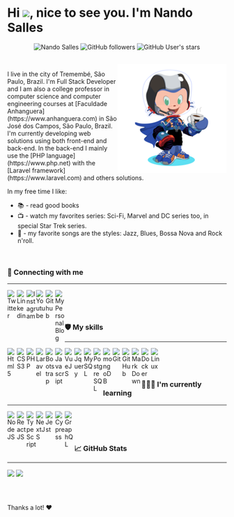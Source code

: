 <h1> Hi <img src="https://github.com/fsclaro/fsclaro/blob/master/wave.gif" width="28px">, nice to see you. I'm Nando Salles</h1>
<p align="center">
<img src="https://komarev.com/ghpvc/?username=fsclaro" alt="Nando Salles" /> 
<img alt="GitHub followers" src="https://img.shields.io/github/followers/fsclaro?label=Followers&color=red&style=flat">
<img alt="GitHub User's stars" src="https://img.shields.io/github/stars/fsclaro?label=Stars&color=green&style=flat">  
</p>

<br/>

<img align="right" src="https://github.com/fsclaro/fsclaro/blob/dc7dd0574929ac28b8de80fb8d7428b5cd348538/My%20Octocat.png" height="250px"/>
<p align="left">I live in the city of Tremembé, São Paulo, Brazil. I'm Full Stack Developer and I am also a college professor in computer science and computer engineering courses at [Faculdade Anhanguera](https://www.anhanguera.com) in São José dos Campos, São Paulo, Brazil. I'm  currently developing web solutions using both front-end and back-end. In the back-end I mainly use the [PHP language](https://www.php.net) with the [Laravel framework](https://www.laravel.com) and others solutions. 
</p>

In my free time I like: 
* 📚 - read good books
* 📺 - watch my favorites series: Sci-Fi, Marvel and DC series too, in special Star Trek series. 
* 🎵 - my favorite songs are the styles: Jazz, Blues, Bossa Nova and Rock n'roll.

</br>

### 🔗 Connecting with me
---
[<img align="left" alt="Twitter" title="Twitter" width="22px" src="https://cdn.jsdelivr.net/npm/simple-icons@5.4.0/icons/twitter.svg"/>][twitter]
[<img align="left" alt="Linkedin" title="Linkedin" width="22px" src="https://cdn.jsdelivr.net/npm/simple-icons@5.4.0/icons/linkedin.svg"/>][linkedin]
[<img align="left" alt="Instagram" title="Instagram" width="22px" src="https://cdn.jsdelivr.net/npm/simple-icons@5.4.0/icons/instagram.svg"/>][instagram]
[<img align="left" alt="Youtube" title="Youtube" width="22px" src="https://cdn.jsdelivr.net/npm/simple-icons@5.4.0/icons/youtube.svg"/>][youtube]
[<img align="left" alt="Github" title="Github" width="22px" src="https://cdn.jsdelivr.net/npm/simple-icons@5.4.0/icons/github.svg"/>][github]
[<img align="left" alt="My Personal Blog" title="My Personal Blog" width="22px" src="https://cdn.jsdelivr.net/npm/simple-icons@5.4.0/icons/workplace.svg"/>][blog]

</br></br></br>

### 🛡️ My skills
---
<img align="left" alt="Html5" title="Html5" width="22px" src="https://cdn.jsdelivr.net/npm/simple-icons@5.4.0/icons/html5.svg" stype="--color_fill: blue"/>
<img align="left" alt="CSS3" title="CSS3" width="22px" src="https://cdn.jsdelivr.net/npm/simple-icons@5.4.0/icons/css3.svg"/>
<img align="left" alt="PHP" title="PHP 7, 8" width="22px" src="https://cdn.jsdelivr.net/npm/simple-icons@5.4.0/icons/php.svg"/>
<img align="left" alt="Laravel" title="Laravel Framework" width="22px" src="https://cdn.jsdelivr.net/npm/simple-icons@5.4.0/icons/laravel.svg"/>
<img align="left" alt="Bootstrap" title="Bootstrap" width="22px" src="https://cdn.jsdelivr.net/npm/simple-icons@5.4.0/icons/bootstrap.svg"/>
<img align="left" alt="Javascript" title="Javascript" width="22px" src="https://cdn.jsdelivr.net/npm/simple-icons@5.4.0/icons/javascript.svg"/>
<img align="left" alt="VueJS" title="VueJS" width="22px" src="https://cdn.jsdelivr.net/npm/simple-icons@5.4.0/icons/vuedotjs.svg"/>
<img align="left" alt="Jquery" title="Jquery" width="22px" src="https://cdn.jsdelivr.net/npm/simple-icons@5.4.0/icons/jquery.svg"/>
<img align="left" alt="MySQL" title="MySQL" width="22px" src="https://cdn.jsdelivr.net/npm/simple-icons@5.4.0/icons/mysql.svg"/>
<img align="left" alt="PostgreSQL" title="PostgreSQL"  width="22px" src="https://cdn.jsdelivr.net/npm/simple-icons@5.4.0/icons/postgresql.svg"/>
<img align="left" alt="mongoDB" title="mongoDB" width="22px" src="https://cdn.jsdelivr.net/npm/simple-icons@5.4.0/icons/mongodb.svg"/>
<img align="left" alt="Git" title="Git" width="22px" src="https://cdn.jsdelivr.net/npm/simple-icons@5.4.0/icons/git.svg"/>
<img align="left" alt="GitHub" title="GitHub" width="22px" src="https://cdn.jsdelivr.net/npm/simple-icons@5.4.0/icons/github.svg"/>
<img align="left" alt="MarkDown" title="MarkDown" width="22px" src="https://cdn.jsdelivr.net/npm/simple-icons@5.4.0/icons/markdown.svg"/>
<img align="left" alt="Docker" title="Docker" width="22px" src="https://cdn.jsdelivr.net/npm/simple-icons@5.4.0/icons/docker.svg"/>
<img align="left" alt="Linux" title="Linux" width="22px" src="https://cdn.jsdelivr.net/npm/simple-icons@5.4.0/icons/linux.svg"/>

</br></br></br>

### 🧑🏻‍💻 I'm currently learning
---
<img align="left" alt="NodeJS" title="NodeJS" width="22px" src="https://cdn.jsdelivr.net/npm/simple-icons@5.4.0/icons/nodedotjs.svg"/>
<img align="left" alt="ReactJS" title="ReactJS" width="22px" src="https://cdn.jsdelivr.net/npm/simple-icons@5.4.0/icons/react.svg"/>
<img align="left" alt="TypeScript" title="TypeScript" width="22px" src="https://cdn.jsdelivr.net/npm/simple-icons@5.4.0/icons/typescript.svg"/>
<img align="left" alt="NextJS" title="NextJS" width="22px" src="https://cdn.jsdelivr.net/npm/simple-icons@5.4.0/icons/nextdotjs.svg"/>
<img align="left" alt="Jest" title="Jest" width="22px" src="https://cdn.jsdelivr.net/npm/simple-icons@5.4.0/icons/jest.svg"/>
<img align="left" alt="Cypress" title="Cypress" width="22px" src="https://cdn.jsdelivr.net/npm/simple-icons@5.4.0/icons/cypress.svg"/>
<img align="left" alt="GraphQL" title="GraphQL" width="22px" src="https://cdn.jsdelivr.net/npm/simple-icons@5.4.0/icons/graphql.svg"/>

</br></br></br>

### :chart_with_upwards_trend: GitHub Stats
---
<p align="left">
<img align="center" src="https://github-readme-stats.vercel.app/api?username=fsclaro&show_icons=true&include_all_commits&count_private=true&theme=default" />
<img align="center" src="https://github-readme-stats.vercel.app/api/top-langs/?username=fsclaro&layout=compact&theme=default&langs_count=8" />
</p>

</br></br>

Thanks a lot! :heart:

[twitter]: https://www.twitter.com/fsclaro
[linkedin]: https://www.linkedin.com/in/nandosalles
[github]: https://www.github.com/fsclaro
[instagram]: https://www.instagram.com/nando.claro
[youtube]: https://www.youtube.com/c/NandoSalles
[blog]: https://nandosalles.com.br
